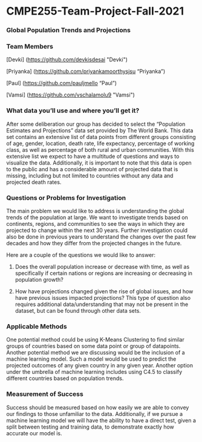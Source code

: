 # CMPE255-Team-Project-Fall-2021

### Global Population Trends and Projections ###


### __Team Members__ ###

[Devki] (https://github.com/devkisdesai  "Devki")

[Priyanka] (https://github.com/priyankamoorthysjsu “Priyanka”)

[Paul] (https://github.com/pauljmello “Paul”)

[Vamsi] (https://github.com/vschalamolu9 "Vamsi")

### __What data you’ll use and where you’ll get it?__ ###

After some deliberation our group has decided to select the “Population Estimates and Projections” data set provided by The World Bank. This data set contains an extensive list of data points from different groups consisting of age, gender, location, death rate, life expectancy, percentage of working class, as well as percentage of both rural and urban communities. With this extensive list we expect to have a multitude of questions and ways to visualize the data. Additionally, it is important to note that this data is open to the public and has a considerable amount of projected data that is missing, including but not limited to countries without any data and projected death rates.

### __Questions or Problems for Investigation__ ### 

The main problem we would like to address is understanding the global trends of  the population at large. We want to investigate trends based on continents, regions, and communities to see the ways in which they are projected to change within the next 30 years. Further investigation could also be done in previous years to understand the changes over the past few decades and how they differ from the projected changes in the future. 

Here are a couple of the questions we would like to answer:

1. Does the overall population increase or decrease with time, as well as specifically if certain nations or regions are increasing or decreasing in population growth?
  
2. How have projections changed given the rise of global issues, and how have previous issues impacted projections?
	This type of question also requires additional data/understanding that may not be present in the dataset, but can be found through other data sets.

### __Applicable Methods__ ### 

One potential method could be using K-Means Clustering to find similar groups of countries based on some data point or group of datapoints. Another potential method we are discussing would be the inclusion of a machine learning model. Such a model would be used to predict the projected outcomes of any given country in any given year. Another option under the umbrella of machine learning includes using C4.5 to classify different countries based on population trends. 


### __Measurement of Success__ ### 

Success should be measured based on how easily we are able to convey our findings to those unfamiliar to the data. Additionally, if we pursue a machine learning model we will have the ability to have a direct test, given a split between testing and training data, to demonstrate exactly how accurate our model is.
